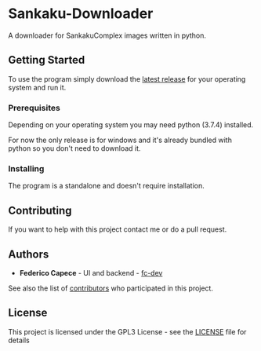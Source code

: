 # Sankaku-Downloader

A downloader for SankakuComplex images written in python.

## Getting Started

To use the program simply download the [latest release](https://github.com/fc-dev/Sankaku-Downloader/releases/latest) for your operating system and run it.

### Prerequisites

Depending on your operating system you may need python (3.7.4) installed.

For now the only release is for windows and it's already bundled with python so you don't need to download it.

### Installing

The program is a standalone and doesn't require installation.


## Contributing

If you want to help with this project contact me or do a pull request.

## Authors

* **Federico Capece** - UI and backend - [fc-dev](https://github.com/fc-dev)

See also the list of [contributors](https://github.com/fc-dev/Sankaku-Downloader/contributors) who participated in this project.

## License

This project is licensed under the GPL3 License - see the [LICENSE](LICENSE) file for details
